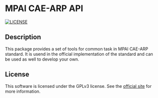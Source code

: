 # MPAI CAE-ARP API

[![LICENSE](https://img.shields.io/badge/license-GPLv3-blue.svg)](https://img.shields.io/badge/license-GPLv3-blue.svg)

## Description

This package provides a set of tools for common task in MPAI CAE-ARP standard. It is usend in the official implementation of the standard and can be used as well to develop your own.

## License

This software is licensed under the GPLv3 license. See the [official site](http://www.gnu.org/licenses/gpl-3.0.html) for more information.
